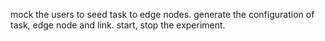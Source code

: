 mock the users to seed task to edge nodes.
generate the configuration of task, edge node and link.
start, stop the experiment.
